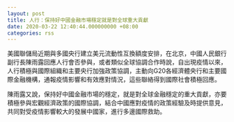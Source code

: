 ```yaml
---
layout: post
title: 人行：保持好中國金融市場穩定就是對全球重大貢獻
date: 2020-03-22 12:40:44.000000000 +08:00
categories: rss
---
```


美國聯儲局近期與多國央行建立美元流動性互換額度安排，在北京，中國人民銀行副行長陳雨露回應人行會否參與，或者類似全球協調合作時說，自出現疫情以來，人行積極與國際組織和主要央行加強政策協調，主動向G20各經濟體央行和主要國際金融機構，通報疫情影響和有效應對情況，這些聯絡得到國際社會積極回應。

陳雨露又說，保持好中國金融市場的穩定，就是對全球金融穩定的重大貢獻，亦要積極參與宏觀經濟政策的國際協調，結合中國應對疫情的政策經驗及時提供意見，共同對受疫情影響較大的發展中國家，進行多邊國際救助。
